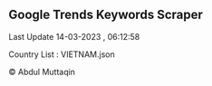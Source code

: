 

## Google Trends Keywords Scraper 
 
Last Update 14-03-2023 , 06:12:58

Country List :
VIETNAM.json



© Abdul Muttaqin 
